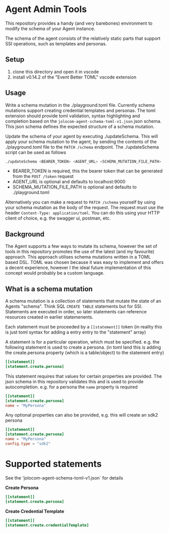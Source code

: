 # Agent Admin Tools
This repository provides a handy (and very barebones) environment to modify the schema of your Agent instance.

The schema of the agent consists of the relatively static parts that support SSI operations, such as templates and personas.

## Setup
1. clone this directory and open it in vscode
2. install v0.14.2 of the "Event Better TOML" vscode extension

## Usage

Write a schema mutation in the ./playground.toml file. Currently schema mutations support creating credential templates and personas. The toml extension should provide toml validation, syntax highlighting and completion based on the `jolocom-agent-schema-toml-v1.json` json schema. This json schema defines the expected structure of a schema mutation.

Update the schema of your agent by executing ./updateSchema. This will apply your schema mutation to the agent, by sending the contents of the ./playground.toml file to the `PATCH /schema` endpoint. The ./updateSchema script can be used as follows

```sh
./updateSchema <BEARER_TOKEN> <AGENT_URL> <SCHEMA_MUTATION_FILE_PATH>
```
* BEARER_TOKEN is required, this the bearer token that can be generated from the `POST /token` request
* AGENT_URL is optional and defaults to localhost:9000
* SCHEMA_MUTATION_FILE_PATH is optional and defaults to ./playground.toml

Alternatively you can make a request to `PATCH /schema` yourself by using your schema mutation as the body of the request. The request must use the header `Content-Type: application/toml`. You can do this using your HTTP client of choice, e.g. the swagger ui, postman, etc.

## Background 
The Agent supports a few ways to mutate its schema, however the set of tools in this repository promotes the use of the latest (and my favourite) approach. This approach utilises schema mutations written in a TOML based DSL. TOML was chosen because it was easy to implement and offers a decent experience, however I the ideal future implementation of this concept would probably be a custom language. 

## What is a schema mutation
A schema mutation is a collection of statements that mutate the state of an Agents "schema". Think SQL `CREATE TABLE` statements but for SSI. Statements are executed in order, so later statements can reference resources created in earlier statemenents. 

Each statement must be proceeded by a ```[[statement]]``` token (in reality this is just toml syntax for adding a entry entry to the "statement" array) 

A statement is for a particular operation, which must be specified. e.g. the following statement is used to create a persona. (in toml land this is adding the create.persona property (which is a table/object) to the statement entry)
```toml
[[statement]]
[statement.create.persona]
```
This statement requires that values for certain properties are provided. The json schema in this repository validates this and is used to provide autocompletion. e.g. for a persona the `name` property is required

```toml
[[statement]]
[statement.create.persona]
name = "MyPersona"
```

Any optional properties can also be provided, e.g. this will create an sdk2 persona

```toml
[[statement]]
[statement.create.persona]
name = "MyPersona"
config.type = "sdk2"
```

# Supported statements
See the 'jolocom-agent-schema-toml-v1.json` for details

**Create Persona**
```toml
[[statement]]
[statement.create.persona]
```

**Create Credential Template**
```toml
[[statement]]
[statement.create.credentialTemplate]
```


